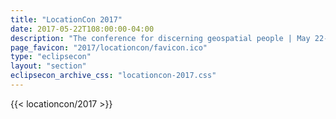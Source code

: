 ```yaml
---
title: "LocationCon 2017"
date: 2017-05-22T108:00:00-04:00
description: "The conference for discerning geospatial people | May 22-25, 2017 | Oakland, California"
page_favicon: "2017/locationcon/favicon.ico"
type: "eclipsecon"
layout: "section"
eclipsecon_archive_css: "locationcon-2017.css"
---
```


{{< locationcon/2017 >}}